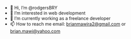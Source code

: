 - 👋 Hi, I’m @rodgersBRY
- 👀 I’m interested in web development
- 🌱 I’m currently working as a freelance developer 
- 📫 How to reach me email: brianmawira2@gmail.com or brian.mawi@yahoo.com

<!---
rodgersBRY/rodgersBRY is a ✨ special ✨ repository because its `README.md` (this file) appears on your GitHub profile.
You can click the Preview link to take a look at your changes.
--->
